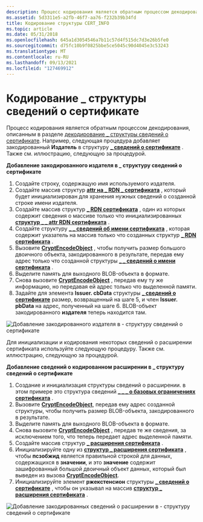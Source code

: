 ```yaml
---
description: Процесс кодирования является обратным процессом декодирования, описанным в разделе Декодирование \_ структуры сведений о сертификате.
ms.assetid: 5d3311e5-a2fb-46f7-aa76-f232b39b34fd
title: Кодирование структуры CERT_INFO
ms.topic: article
ms.date: 05/31/2018
ms.openlocfilehash: 645a1d3054546a7b11c57d4f515dc7d3e26b5fe0
ms.sourcegitcommit: d75fc10b9f0825bbe5ce5045c90d4045e3c53243
ms.translationtype: MT
ms.contentlocale: ru-RU
ms.lasthandoff: 09/13/2021
ms.locfileid: "127469912"
---
```

# <a name="encoding-a-cert_info-structure"></a>Кодирование \_ структуры сведений о сертификате

Процесс кодирования является обратным процессом декодирования, описанным в разделе [декодирование \_ структуры сведений о сертификате](decoding-a-cert-info-structure.md). Например, следующая процедура добавляет закодированный **Издатель** в структуру [**\_ сведений о сертификате**](/windows/desktop/api/Wincrypt/ns-wincrypt-cert_info) . Также см. иллюстрацию, следующую за процедурой.

**Добавление закодированного издателя в \_ структуру сведений о сертификате**

1.  Создайте строку, содержащую имя используемого издателя.
2.  Создайте массив структур [**attr на \_ RDN \_ сертификата**](/windows/desktop/api/Wincrypt/ns-wincrypt-cert_rdn_attr) , который будет инициализирован для хранения нужных сведений о созданной строке имени издателя.
3.  Создайте массив структур [**\_ RDN сертификата**](/windows/desktop/api/Wincrypt/ns-wincrypt-cert_rdn) , один из которых содержит сведения о массиве только что инициализированных [**структур \_ \_ attr RDN сертификата**](/windows/desktop/api/Wincrypt/ns-wincrypt-cert_rdn_attr) .
4.  Создайте структуру [**\_ \_ сведений об имени сертификата**](/windows/desktop/api/Wincrypt/ns-wincrypt-cert_name_info) , которая содержит указатель на массив только что созданных структур [**\_ RDN сертификата**](/windows/desktop/api/Wincrypt/ns-wincrypt-cert_rdn) .
5.  Вызовите [**CryptEncodeObject**](/windows/desktop/api/Wincrypt/nf-wincrypt-cryptencodeobject) , чтобы получить размер большого двоичного объекта, закодированного в результате, передав ему адрес только что созданной структуры [**\_ \_ сведений о имени сертификата**](/windows/desktop/api/Wincrypt/ns-wincrypt-cert_name_info) .
6.  Выделите память для выходного BLOB-объекта в формате.
7.  Снова вызовите [**CryptEncodeObject**](/windows/desktop/api/Wincrypt/nf-wincrypt-cryptencodeobject) , передав ему ту же информацию, но передавая ей адрес только что выделенной памяти.
8.  Задайте для элемента **Issuer. cbData** структуры [**\_ сведений о сертификате**](/windows/desktop/api/Wincrypt/ns-wincrypt-cert_info) размер, возвращенный на шаге 5, и член **Issuer. pbData** на адрес, полученный на шаге 6. BLOB-объект закодированного **издателя** теперь находится там.

![Добавление закодированного издателя в \- структуру сведений о сертификате](images/encflow.png)

Для инициализации и кодирования некоторых сведений о расширении сертификата используйте следующую процедуру. Также см. иллюстрацию, следующую за процедурой.

**Добавление сведений о кодированном расширении в \_ структуру сведений о сертификате**

1.  Создание и инициализация структуры сведений о расширении. в этом примере это структура сведений [**\_ \_ \_ о базовых ограничениях сертификата**](/windows/desktop/api/Wincrypt/ns-wincrypt-cert_basic_constraints_info) .
2.  Вызовите [**CryptEncodeObject**](/windows/desktop/api/Wincrypt/nf-wincrypt-cryptencodeobject), передав ему адрес созданной структуры, чтобы получить размер BLOB-объекта, закодированного в результате.
3.  Выделите память для выходного BLOB-объекта в формате.
4.  Снова вызовите [**CryptEncodeObject**](/windows/desktop/api/Wincrypt/nf-wincrypt-cryptencodeobject) , передав те же сведения, за исключением того, что теперь передает адрес выделенной памяти.
5.  Создайте массив структур [**\_ расширения сертификата**](/windows/desktop/api/Wincrypt/ns-wincrypt-cert_extension) .
6.  Инициализируйте одну из [**структур \_ расширения сертификата**](/windows/desktop/api/Wincrypt/ns-wincrypt-cert_extension) , чтобы **псзобжид** является правильной строкой для данных, содержащихся в **значении**, и это **значение** содержит зашифрованный большой двоичный объект данных, который был выведен из вызова [**CryptEncodeObject**](/windows/desktop/api/Wincrypt/nf-wincrypt-cryptencodeobject).
7.  Инициализируйте элемент **ржекстенсион** структуры [**\_ сведений о сертификате**](/windows/desktop/api/Wincrypt/ns-wincrypt-cert_info) , чтобы он указывал на массив [**структур \_ расширения сертификата**](/windows/desktop/api/Wincrypt/ns-wincrypt-cert_extension) .

![Добавление закодированных сведений о расширении в \- структуру сведений о сертификате](images/xtenflow.png)

 

 



